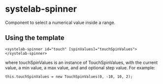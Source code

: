 # systelab-spinner

Component to select a numerical value inside a range.

## Using the template

```
<systelab-spinner id="touch" [spinValues]="touchSpinValues"></systelab-spinner>
```
where touchSpinValues is an instance of TouchSpinValues, with the current value, a min value, a max value, and and optional step value. For example:

```
this.touchSpinValues = new TouchSpinValues(0, -10, 10, 2);
```



